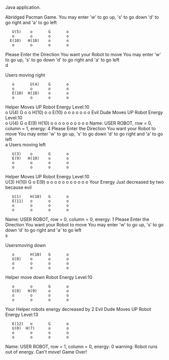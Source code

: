 
Java application.

Abridged Pacman Game. 
You may enter 'w' to go up, 's' to go down 
'd' to go right and 'a' to go left
 
     
       U(5)    o       G       o
       o       o       o       o
      E(10)   H(10)    o       o
       o       o       o       o
Please Enter the Direction You want your Robot to move
You may enter 'w' to go up, 's' to go down 
'd' to go right and 'a' to go left  
d

 Users moving right
     
       o       U(4)    G       o
       o       o       o       o
       E(10)  H(10)    o       o
       o       o       o       o
Helper Moves UP
 Robot Energy Level:10     
       o       U(4)    G       o
       o       H(10)   o       o
       E(10)   o       o       o
       o       o       o       o
Evil Dude Moves UP
 Robot Energy Level:10     
       o       U(4)    G       o
       E(9)    H(10)   o       o
       o       o       o       o
       o       o       o       o
 Name: USER ROBOT, row = 0, column = 1, energy: 4
Please Enter the Direction You want your Robot to move
You may enter 'w' to go up, 's' to go down 
'd' to go right and 'a' to go left  
a
 Users moving left
     
       U(3)    o       G       o
       E(9)   H(10)    o       o
       o       o       o       o
       o       o       o       o
Helper Moves UP
 Robot Energy Level:10     
       U(3)   H(10)    G       o
       E(9)    o       o       o
       o       o       o       o
       o       o       o       o
Your Energy Just decreased by two because evil
     
       U(1)    H(10)   G       o
       E(11)   o       o       o
       o       o       o       o
       o       o       o       o
 Name: USER ROBOT, row = 0, column = 0, energy: 1
Please Enter the Direction You want your Robot to move
You may enter 'w' to go up, 's' to go down 
'd' to go right and 'a' to go left  
s

 Usersmoving down
 
       o       H(10)   G       o
       U(0)    o       o       o
       o       o       o       o
       o       o       o       o
Helper move down  Robot Energy Level:10     

       o       o       G       o
       U(0)   H(9)     o       o
       o       o       o       o
       o       o       o       o
Your Helper robots energy decreased by 2
Evil Dude Moves UP
 Robot Energy Level:13    
 
       E(12)   o       G       o
       U(0)  H(7)      o       o
       o       o       o       o
       o       o       o       o
 Name: USER ROBOT, row = 1, column = 0, energy: 0
warning: Robot runs out of energy. Can't move! Game Over!


